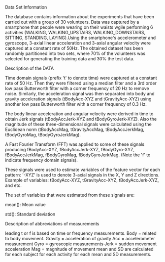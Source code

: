 Data Set Information

The database contains information about the experiments that have been carried out with a group of 30 volunteers. Data was captured by a smartphone that people were wearing on their waists wgile performing 6 activities (WALKING, WALKING_UPSTAIRS, WALKING_DOWNSTAIRS, SITTING, STANDING, LAYING).Using the smartphone's accelerometer and gyroscope, 3-axial linear acceleration and 3-axial angular velocity were captured at a constant rate of 50Hz. The obtained dataset has been randomly partitioned into two sets, where 70% of the volunteers was selected for generating the training data and 30% the test data.

Description of the DATA

Time domain signals (prefix 't' to denote time) were captured at a constant rate of 50 Hz. Then they were filtered using a median filter and a 3rd order low pass Butterworth filter with a corner frequency of 20 Hz to remove noise. Similarly, the acceleration signal was then separated into body and gravity acceleration signals (tBodyAcc-XYZ and tGravityAcc-XYZ) using another low pass Butterworth filter with a corner frequency of 0.3 Hz.

The body linear acceleration and angular velocity were derived in time to obtain Jerk signals (tBodyAccJerk-XYZ and tBodyGyroJerk-XYZ). Also the magnitude of these three-dimensional signals were calculated using the Euclidean norm (tBodyAccMag, tGravityAccMag, tBodyAccJerkMag, tBodyGyroMag, tBodyGyroJerkMag).

A Fast Fourier Transform (FFT) was applied to some of these signals producing fBodyAcc-XYZ, fBodyAccJerk-XYZ, fBodyGyro-XYZ, fBodyAccJerkMag, fBodyGyroMag, fBodyGyroJerkMag. (Note the 'f' to indicate frequency domain signals).

These signals were used to estimate variables of the feature vector for each pattern:
'-XYZ' is used to denote 3-axial signals in the X, Y and Z directions. Example of variables: tBodyAcc-XYZ, tGravityAcc-XYZ, tBodyAccJerk-XYZ, and etc.

The set of variables that were estimated from these signals are:

mean(): Mean value

std(): Standard deviation

Description of abbreviations of measurements

leading t or f is based on time or frequency measurements. Body = related to body movement. Gravity = acceleration of gravity Acc = accelerometer measurement Gyro = gyroscopic measurements Jerk = sudden movement acceleration Mag = magnitude of movement mean and SD are calculated for each subject for each activity for each mean and SD measurements.